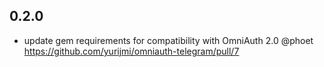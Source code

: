 ## 0.2.0

* update gem requirements for compatibility with OmniAuth 2.0 @phoet https://github.com/yurijmi/omniauth-telegram/pull/7
